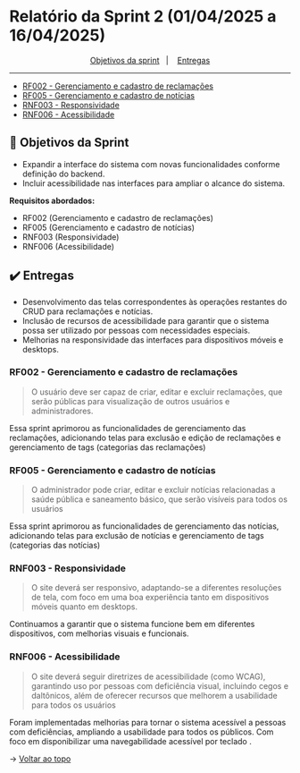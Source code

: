 <span id="topo">

# Relatório da Sprint 2 (01/04/2025 a 16/04/2025)

<p align="center">
    <a href="#objetivos">Objetivos da sprint</a> &nbsp |&nbsp &nbsp
    <a href="#entregas">Entregas</a> 
    <hr>
    <ul>
        <a href="#RF002"><li>RF002 - Gerenciamento e cadastro de reclamações</li></a>
        <a href="#RF005"><li>RF005 - Gerenciamento e cadastro de notícias</li></a>
        <a href="#RNF003"><li>RNF003 - Responsividade</li></a>
        <a href="#RNF006"><li>RNF006 - Acessibilidade</li></a>
    </ul>
</p>

<span id="objetivos">

## 🎯 Objetivos da Sprint

- Expandir a interface do sistema com novas funcionalidades conforme definição do backend.
- Incluir acessibilidade nas interfaces para ampliar o alcance do sistema.

**Requisitos abordados:**

- RF002 (Gerenciamento e cadastro de reclamações)
- RF005 (Gerenciamento e cadastro de notícias)
- RNF003 (Responsividade)
- RNF006 (Acessibilidade)

<span id="entregas">

## ✔️ Entregas

- Desenvolvimento das telas correspondentes às operações restantes do CRUD para reclamações e notícias.
- Inclusão de recursos de acessibilidade para garantir que o sistema possa ser utilizado por pessoas com necessidades especiais.
- Melhorias na responsividade das interfaces para dispositivos móveis e desktops.

<span id="RF002">

### RF002 - Gerenciamento e cadastro de reclamações

> O usuário deve ser capaz de criar, editar e excluir reclamações, que serão públicas para visualização de outros usuários e administradores.

Essa sprint aprimorou as funcionalidades de gerenciamento das reclamações, adicionando telas para exclusão e edição de reclamações e gerenciamento de tags (categorias das reclamações)

<span id="RF005">

### RF005 - Gerenciamento e cadastro de notícias

> O administrador pode criar, editar e excluir notícias relacionadas a saúde pública e saneamento básico, que serão visíveis para todos os usuários

Essa sprint aprimorou as funcionalidades de gerenciamento das notícias, adicionando telas para exclusão de notícias e gerenciamento de tags (categorias das notícias)

<span id="RNF003">

### RNF003 - Responsividade

> O site deverá ser responsivo, adaptando-se a diferentes resoluções de tela, com foco em uma boa experiência tanto em dispositivos móveis quanto em desktops.

Continuamos a garantir que o sistema funcione bem em diferentes dispositivos, com melhorias visuais e funcionais.

<span id="RNF006">

### RNF006 - Acessibilidade

> O site deverá seguir diretrizes de acessibilidade (como WCAG), garantindo uso por pessoas com deficiência visual, incluindo cegos e daltônicos, além de oferecer recursos que melhorem a usabilidade para todos os usuários

Foram implementadas melhorias para tornar o sistema acessível a pessoas com deficiências, ampliando a usabilidade para todos os públicos. Com foco em disponibilizar uma navegabilidade acessível por teclado .

→ [Voltar ao topo](#topo)
